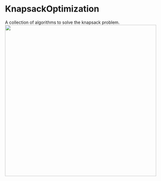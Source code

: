 # KnapsackOptimization
A collection of algorithms to solve the knapsack problem.
<img src="https://upload.wikimedia.org/wikipedia/commons/thumb/f/fd/Knapsack.svg/1200px-Knapsack.svg.png" width=500>
